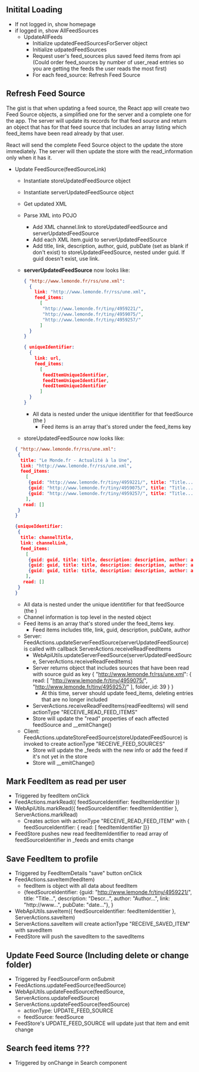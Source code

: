 
## Initital Loading

* If not logged in, show homepage
* if logged in, show AllFeedSources
  * UpdateAllFeeds
    * Initialize updatedFeedSourcesForServer object
    * Initialize udpatedFeedSources
    * Request user's feed_sources plus saved feed items from api
      (Could order feed_sources by number of user_read entries so you are
      getting the feeds the user reads the most first)
    * For each feed_source: Refresh Feed Source

## Refresh Feed Source

The gist is that when updating a feed source, the React app will create two Feed Source objects, a simplified one for the server and a complete one for the app.  The server will update its records for that feed source and return an object that has for that feed source that includes an array listing which feed_items have been read already by that user.

React will send the complete Feed Source object to the update the store immediately.  The server will then update the store with the read_information only when it has it.

* Update FeedSource(feedSourceLink)
  * Instantiate storeUpdatedFeedSource object
  * Instantiate serverUpdatedFeedSource object
  * Get updated XML
  * Parse XML into POJO
    * Add XML channel.link to storeUpdatedFeedSource and serverUpdatedFeedSource
    * Add each XML item.guid to serverUpdatedFeedSource
    * Add title, link, description, author, guid, pubDate (set as blank if don't exist) to storeUpdatedFeedSource, nested under guid.  If guid doesn't exist, use link.
  * **serverUpdatedFeedSource** now looks like:

    ```JSON
    { "http://www.lemonde.fr/rss/une.xml":
      {
        link: "http://www.lemonde.fr/rss/une.xml", 
        feed_items: 
          [
           "http://www.lemonde.fr/tiny/4959221/",
           "http://www.lemonde.fr/tiny/4959075/",
           "http://www.lemonde.fr/tiny/4959257/"
          ]
      }
    }

    { uniqueIdentifier:
      {
        link: url, 
        feed_items: 
          [
           feedItemUniqueIdentifier,
           feedItemUniqueIdentifier,
           feedItemUniqueIdentifier
          ]
      }
    }
    ```

    * All data is nested under the unique identitifier for that feedSource (the <channel><link></channel><link>)
      * Feed items is an array that's stored under the feed_items key
  * storeUpdatedFeedSource now looks like:

   ```JSON
   { "http://www.lemonde.fr/rss/une.xml": 
    {
     title: "Le Monde.fr - Actualité à la Une",
     link: "http://www.lemonde.fr/rss/une.xml",
     feed_items: 
       [
        {guid: "http://www.lemonde.fr/tiny/4959221/", title: "Title...", description: "Descr...", author: "Author...", link: "http://www...", pubDate: "date..."},
        {guid: "http://www.lemonde.fr/tiny/4959075/", title: "Title...", description: "Descr...", author: "Author...", link: "http://www...", pubDate: "date..."},
        {guid: "http://www.lemonde.fr/tiny/4959257/", title: "Title...", description: "Descr...", author: "Author...", link: "http://www...", pubDate: "date..."}
       ],
      read: []
    }
   }

   {uniqueIdentifier: 
    {
     title: channelTitle,
     link: channelLink,
     feed_items: 
       [
        {guid: guid, title: title, description: description, author: author, link: url, pubDate: date},
        {guid: guid, title: title, description: description, author: author, link: url, pubDate: date},
        {guid: guid, title: title, description: description, author: author, link: url, pubDate: date}
       ],
      read: []
    }
   }

   ```

    * All data is nested under the unique identitifier for that feedSource (the <channel><link></channel><link>)
    * Channel information is top level in the nested object
    * Feed items is an array that's stored under the feed_items key.
      * Feed items includes title, link, guid, description, pubDate, author
  * Server: FeedActions.updateServerFeedSource(serverUpdatedFeedSource) is called with callback ServerActions.receiveReadFeedItems
    * WebApiUtils.updateServerFeedSource(serverUpdatedFeedSource, ServerActions.receiveReadFeedItems)
    * Server returns object that includes sources that have been read with source guid as key
      { "http://www.lemonde.fr/rss/une.xml": {
          read: [
            "http://www.lemonde.fr/tiny/4959075/",
            "http://www.lemonde.fr/tiny/4959257/" ],
          folder_id: 39
        }
      }
      * At this time, server should update feed_items, deleting entries that are no longer included
    * ServerActions.receiveReadFeedItems(readFeedItems) will send actionType "RECEIVE_READ_FEED_ITEMS"
    * Store will update the "read" properties of each affected feedSource and __emitChange()
  * Client: FeedActions.updateStoreFeedSource(storeUpdatedFeedSource) is invoked to create actionType "RECEIVE_FEED_SOURCES"
    * Store will update the _feeds with the new info or add the feed if it's not yet in the store
    * Store will __emitChange()

## Mark FeedItem as read per user

* Triggered by feedItem onClick
* FeedActions.markRead({ feedSourceIdentifier: feedItemIdentitier }) 
* WebApiUtils.markRead({ feedSourceIdentifier: feedItemIdentitier }, ServerActions.markRead)
  * Creates action with actionType "RECEIVE_READ_FEED_ITEM" with { feedSourceIdentifier: { read: [ feedItemIdentifier ]}}
* FeedStore pushes new read feedItemIdentifier to read array of feedSourceIdentifier in _feeds and emits change

## Save FeedItem to profile

* Triggered by FeedItemDetails "save" button onClick
* FeedActions.saveItem(feedItem)
  * feedItem is object with all data about feedItem
  * {feedSourceIdentifier:
        {guid: "http://www.lemonde.fr/tiny/4959221/", title: "Title...", description: "Descr...", author: "Author...", link: "http://www...", pubDate: "date..."},
    }
* WebApiUtils.saveItem({ feedSourceIdentifier: feedItemIdentitier }, ServerActions.saveItem)
* ServerActions.saveItem will create actionType "RECEIVE_SAVED_ITEM" with savedItem
* FeedStore will push the savedItem to the savedItems

## Update Feed Source (Including delete or change folder)

* Triggered by FeedSourceForm onSubmit
* FeedActions.updateFeedSource(feedSource)
* WebApiUtils.updateFeedSource(feedSource, ServerActions.updateFeedSource)
* ServerActions.updateFeedSource(feedSource)
  * actionType: UPDATE_FEED_SOURCE
  * feedSource: feedSource
* FeedStore's UPDATE_FEED_SOURCE will update just that item and emit change

## Search feed items ???
* Triggered by onChange in Search component